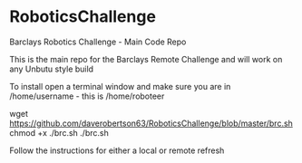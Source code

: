 # RoboticsChallenge
Barclays Robotics Challenge - Main Code Repo

This is the main repo for the Barclays Remote Challenge and will work on any Unbutu style build

To install open a terminal window and make sure you are in /home/username - this is /home/roboteer

wget https://github.com/daverobertson63/RoboticsChallenge/blob/master/brc.sh
chmod +x ./brc.sh
./brc.sh

Follow the instructions for either a local or remote refresh

